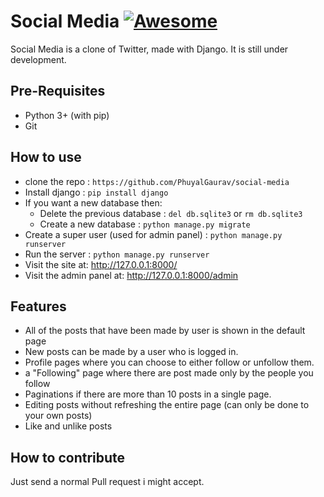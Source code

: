 # Social Media [![Awesome](https://awesome.re/badge.svg)](https://awesome.re)

Social Media is a clone of Twitter, made with Django. It is still under development.

## Pre-Requisites
* Python 3+ (with pip)
* Git

## How to use
* clone the repo :  `https://github.com/PhuyalGaurav/social-media `
* Install django : `pip install django`
* If you want a new database then: 
	* Delete the previous database : `del db.sqlite3` or `rm db.sqlite3`  
	* Create a new database : `python manage.py migrate`
* Create a super user (used for admin panel) : `python manage.py runserver`
* Run the server : `python manage.py runserver`
* Visit the site at: http://127.0.0.1:8000/   
* Visit the admin panel at: http://127.0.0.1:8000/admin

## Features
* All of the posts that have been made by user is shown in the default page
* New posts can be made by a user who is logged in.
* Profile pages where you can choose to either follow or unfollow them.
* a "Following" page where there are post made only by the people you follow
* Paginations if there are more than 10 posts in a single page.
* Editing posts without refreshing the entire page (can only be done to your own posts)
* Like and unlike posts

## How to contribute  
 Just send a normal Pull request i might accept.
